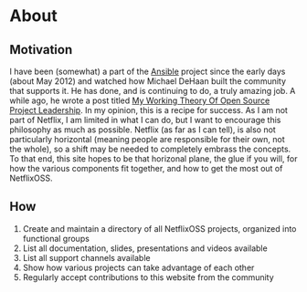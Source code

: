 # About
    
## Motivation

I have been (somewhat) a part of the
[Ansible](http://ansible.cc/)
project since the early days (about May 2012) and watched how Michael DeHaan built the community that supports it. He has done, and is continuing to do, a truly amazing job. A while ago, he wrote a post titled
[My Working Theory Of Open Source Project Leadership](http://michaeldehaan.net/post/21881841161/my-working-theory-of-open-source-project-leadership).
In my opinion, this is a recipe for success. As I am not part of Netflix, I am limited in what I can do, but I want to encourage this philosophy as much as possible. Netflix (as far as I can tell), is also not particularly horizontal (meaning people are responsible for their own, not the whole), so a shift may be needed to completely embrass the concepts. To that end, this site hopes to be that horizonal plane, the glue if you will, for how the various components fit together, and how to get the most out of NetflixOSS.

## How

1. Create and maintain a directory of all NetflixOSS projects, organized into functional groups
2. List all documentation, slides, presentations and videos available
3. List all support channels available
4. Show how various projects can take advantage of each other
5. Regularly accept contributions to this website from the community



